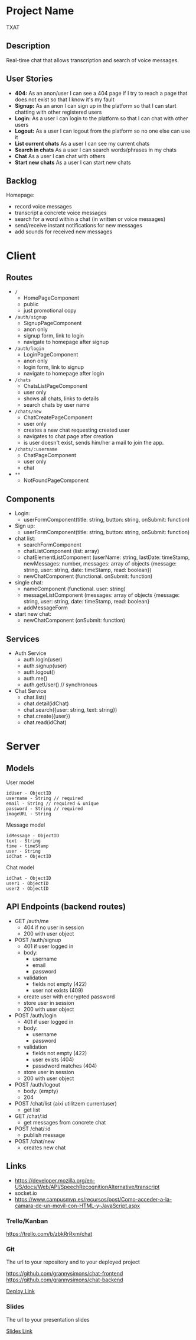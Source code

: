 # Project Name

TXAT

## Description

Real-time chat that allows transcription and search of voice messages.

## User Stories

-  **404:** As an anon/user I can see a 404 page if I try to reach a page that does not exist so that I know it's my fault
-  **Signup:** As an anon I can sign up in the platform so that I can start chatting with other registered users
-  **Login:** As a user I can login to the platform so that I can chat with other users
-  **Logout:** As a user I can logout from the platform so no one else can use it
-  **List current chats** As a user I can see my current chats
-  **Search in chats** As a user I can search words/phrases in my chats
-  **Chat** As a user I can chat with others
-  **Start new chats** As a user I can start new chats

## Backlog

Homepage:
- record voice messages
- transcript a concrete voice messages
- search for a word within a chat (in written or voice messages)
- send/receive instant notifications for new messages
- add sounds for received new messages
  
# Client

## Routes

- `/`
  - HomePageComponent
  - public
  - just promotional copy
- `/auth/signup`
  - SignupPageComponent
  - anon only
  - signup form, link to login
  - navigate to homepage after signup
- `/auth/login`
  - LoginPageComponent
  - anon only
  - login form, link to signup
  - navigate to homepage after login
- `/chats` 
  - ChatsListPageComponent
  - user only
  - shows all chats, links to details
  - search chats by user name
- `/chats/new` 
  - ChatCreatePageComponent
  - user only
  - creates a new chat requesting created user
  - navigates to chat page after creation
  - is user doesn't exist, sends him/her a mail to join the app.
- `/chats/:username` 
  - ChatPageComponent 
  - user only
  - chat
- `**`
  - NotFoundPageComponent


## Components

- Login:
  - userFormComponent(title: string, button: string, onSubmit: function)
- Sign up:
  - userFormComponent(title: string, button: string, onSubmit: function)
- chat list:
  - searchFormComponent
  - chatListComponent (list: array)
  - chatElementListComponent (userName: string, lastDate: timeStamp, newMessages: number, messages: array of objects {message: string, user: string, date: timeStamp, read: boolean})
  - newChatComponent (functional. onSubmit: function)
- single chat:
  - nameComponent (functional. user: string)
  - messageListComponent (messages: array of objects {message: string, user: string, date: timeStamp, read: boolean}
  - addMessageForm
- start new chat:
  - newChatComponent (onSubmit: function)


## Services

- Auth Service
  - auth.login(user)
  - auth.signup(user)
  - auth.logout()
  - auth.me()
  - auth.getUser() // synchronous
- Chat Service
  - chat.list()
  - chat.detail(idChat)
  - chat.search({user: string, text: string})
  - chat.create({user})
  - chat.read(idChat)

# Server

## Models

User model

```
idUser - ObjectID
username - String // required
email - String // required & unique
password - String // required
imageURL - String
```
Message model

```
idMessage - ObjectID
text - String
time - timeStamp
user - String
idChat - ObjectID
```
Chat model

```
idChat - ObjectID
user1 - ObjectID
user2 - ObjectID
```

## API Endpoints (backend routes)

- GET /auth/me
  - 404 if no user in session
  - 200 with user object
- POST /auth/signup
  - 401 if user logged in
  - body:
    - username
    - email
    - password
  - validation
    - fields not empty (422)
    - user not exists (409)
  - create user with encrypted password
  - store user in session
  - 200 with user object
- POST /auth/login
  - 401 if user logged in
  - body:
    - username
    - password
  - validation
    - fields not empty (422)
    - user exists (404)
    - passdword matches (404)
  - store user in session
  - 200 with user object
- POST /auth/logout
  - body: (empty)
  - 204
- POST /chat/list (així utilitzem currentuser)
  - get list
- GET /chat/:id
  - get messages from concrete chat
- POST /chat/:id
  - publish message
- POST /chat/new
  - creates new chat  

## Links
- https://developer.mozilla.org/en-US/docs/Web/API/SpeechRecognitionAlternative/transcript
- socket.io
- https://www.campusmvp.es/recursos/post/Como-acceder-a-la-camara-de-un-movil-con-HTML-y-JavaScript.aspx

### Trello/Kanban

https://trello.com/b/zbkRrRxm/chat

### Git

The url to your repository and to your deployed project

https://github.com/grannysimons/chat-frontend
https://github.com/grannysimons/chat-backend

[Deploy Link](http://heroku.com)

### Slides

The url to your presentation slides

[Slides Link](http://slides.com)